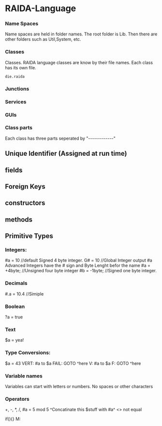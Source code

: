 # RAIDA-Language


### Name Spaces
Name spaces are held in folder names. 
The root folder is Lib. Then there are other folders such as Util,System, etc. 


### Classes
Classes. RAIDA language classes are know by their file names. Each class has its own file. 
```
die.raida

```
### Junctions

### Services

### GUIs 




### Class parts
Each class has three parts seperated by "-------------"

Unique Identifier (Assigned at run time)
------------
fields
------------
Foreign Keys
------------
constructors
------------
methods
------------




## Primitive Types

### Integers:
#a = 10 //default Signed 4 byte integer. 
G# = 10 //Global Integer
output #a
Advanced Integers have the # sign and Byte Lenght befor the name
#a = +4byte; //Unsigned four byte integer
#b = -1byte; //Signed one byte integer. 

### Decimals
#.a = 10.4 //Simiple 

### Boolean
?a = true

### Text
$a =  yea!

### Type Conversions: 
$a = 43
VERT: #a to $a FAIL: GOTO ^here
V: #a to $a F: GOTO ^here

### Variable names
Variables can start with letters or numbers. No spaces or other characters

### Operators
+, -, *, /,
#a = 5 mod 5
^Concatinate this $stuff with #a^
<> not equal


if(){}
M:





